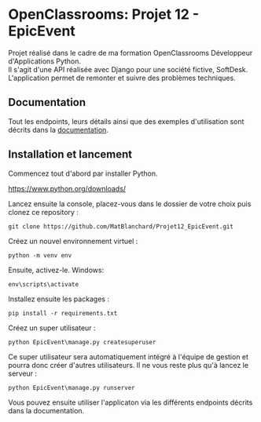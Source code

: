 # OpenClassrooms: Projet 12 - EpicEvent
Projet réalisé dans le cadre de ma formation OpenClassrooms Développeur d'Applications Python.  
Il s'agit d'une API réalisée avec Django pour une société fictive, SoftDesk.  
L'application permet de remonter et suivre des problèmes techniques.
## Documentation
Tout les endpoints, leurs détails ainsi que des exemples d'utilisation sont décrits dans la [documentation](https://documenter.getpostman.com/view/25251122/2s93CLtEDY).
## Installation et lancement
Commencez tout d'abord par installer Python.

https://www.python.org/downloads/

Lancez ensuite la console, placez-vous dans le dossier de votre choix puis clonez ce repository :
```
git clone https://github.com/MatBlanchard/Projet12_EpicEvent.git
```
Créez un nouvel environnement virtuel :
```
python -m venv env
```
Ensuite, activez-le.
Windows:
```
env\scripts\activate
```
Installez ensuite les packages :
```
pip install -r requirements.txt
```
Créez un super utilisateur :
```
python EpicEvent\manage.py createsuperuser
```
Ce super utilisateur sera automatiquement intégré à l'équipe de gestion et pourra donc créer d'autres utilisateurs.
Il ne vous reste plus qu'à lancez le serveur : 
```
python EpicEvent\manage.py runserver
```
Vous pouvez ensuite utiliser l'applicaton via les différents endpoints décrits dans la documentation.